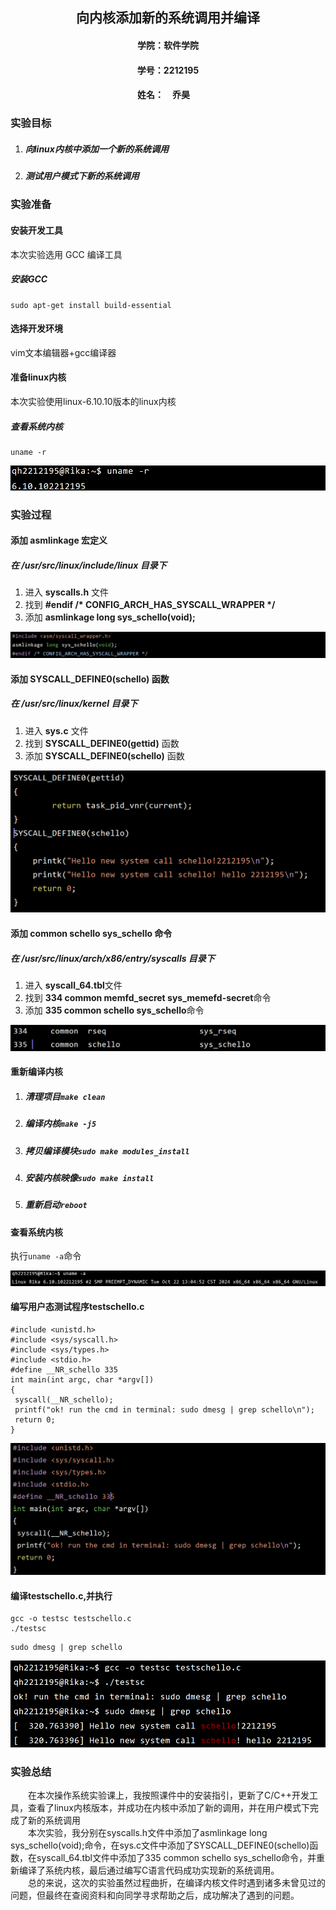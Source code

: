 ## <center>向内核添加新的系统调用并编译</center>
#### <center>学院：软件学院</center> 
#### <center>学号：2212195</center> 
#### <center>姓名：&emsp;乔昊&emsp;</center>

### 实验目标
1. ##### 向linux内核中添加一个新的系统调用
2. ##### 测试用户模式下新的系统调用
### 实验准备
#### 安装开发工具
本次实验选用 GCC 编译工具
##### 安装GCC
```
sudo apt-get install build-essential
```
#### 选择开发环境
vim文本编辑器+gcc编译器
#### 准备linux内核
本次实验使用linux-6.10.10版本的linux内核
##### 查看系统内核
```
uname -r
```
![alt text](l06.png)
### 实验过程
#### 添加 asmlinkage 宏定义
##### 在 **/usr/src/linux/include/linux** 目录下
1. 进入 **syscalls.h** 文件
2. 找到 __#endif /* CONFIG_ARCH_HAS_SYSCALL_WRAPPER */__
3. 添加 **asmlinkage long sys_schello(void);**

![alt text](l03.png)
#### 添加 SYSCALL_DEFINE0(schello) 函数
##### 在 **/usr/src/linux/kernel** 目录下
1. 进入 **sys.c** 文件
2. 找到 **SYSCALL_DEFINE0(gettid)** 函数
3. 添加 **SYSCALL_DEFINE0(schello)** 函数

![alt text](l04.png)
#### 添加 common schello sys_schello 命令
##### 在 **/usr/src/linux/arch/x86/entry/syscalls** 目录下
1. 进入 **syscall_64.tbl**文件
2. 找到 **334 common memfd_secret   sys_memefd-secret**命令
3. 添加 **335 common schello sys_schello**命令

![alt text](l05.png)
#### 重新编译内核
1. ##### 清理项目```make clean```
2. ##### 编译内核```make -j5```
3. ##### 拷贝编译模块```sudo make modules_install```
4. ##### 安装内核映像```sudo make install```
5. ##### 重新启动```reboot```
#### 查看系统内核
执行```uname -a```命令

![alt text](l01.png)
#### 编写用户态测试程序testschello.c
```
#include <unistd.h>
#include <sys/syscall.h>
#include <sys/types.h>
#include <stdio.h>
#define __NR_schello 335
int main(int argc, char *argv[])
{
 syscall(__NR_schello);
 printf("ok! run the cmd in terminal: sudo dmesg | grep schello\n");
 return 0;
}
```
![alt text](l02.png)
#### 编译testschello.c,并执行
```
gcc -o testsc testschello.c
./testsc
```
```
sudo dmesg | grep schello
```
![alt text](l00.png)
### 实验总结
&emsp;&emsp;在本次操作系统实验课上，我按照课件中的安装指引，更新了C/C++开发工具，查看了linux内核版本，并成功在内核中添加了新的调用，并在用户模式下完成了新的系统调用<br/>
&emsp;&emsp;本次实验，我分别在syscalls.h文件中添加了asmlinkage long sys_schello(void);命令，在sys.c文件中添加了SYSCALL_DEFINE0(schello)函数，在syscall_64.tbl文件中添加了335 common schello sys_schello命令，并重新编译了系统内核，最后通过编写C语言代码成功实现新的系统调用。<br/>
&emsp;&emsp;总的来说，这次的实验虽然过程曲折，在编译内核文件时遇到诸多未曾见过的问题，但最终在查阅资料和向同学寻求帮助之后，成功解决了遇到的问题。<br/>